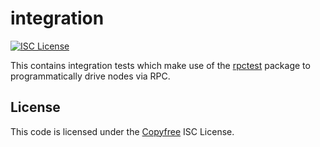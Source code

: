 # integration

[![ISC License](http://img.shields.io/badge/license-ISC-blue.svg)](http://Copyfree.org)

This contains integration tests which make use of the
[rpctest](https://github.com/pkt-cash/pktd/tree/master/integration/rpctest)
package to programmatically drive nodes via RPC.

## License

This code is licensed under the [Copyfree](http://Copyfree.org) ISC License.
